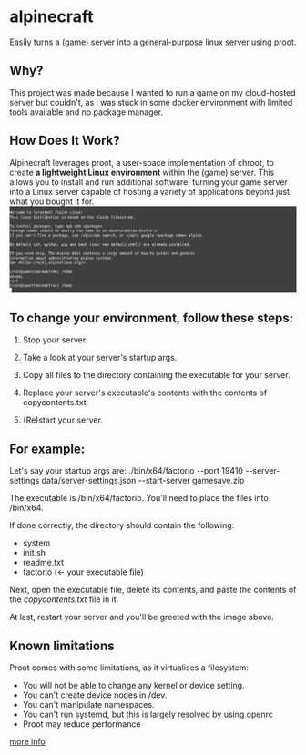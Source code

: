 # alpinecraft
Easily turns a (game) server into a general-purpose linux server using proot.

## Why?
This project was made because I wanted to run a game on my cloud-hosted server but couldn't, as i was stuck in some docker environment with limited tools available and no package manager. 

## How Does It Work?
Alpinecraft leverages proot, a user-space implementation of chroot, to create **a lightweight Linux environment** within the (game) server. This allows you to install and run additional software, turning your game server into a  Linux server capable of hosting a variety of applications beyond just what you bought it for.
![readme-image](readme-image.png)

## To change your environment, follow these steps:
 1. Stop your server.

 2. Take a look at your server's startup args.

 3. Copy all files to the directory containing the executable for your server.

 4. Replace your server's executable's contents with the contents of copycontents.txt.

 5. (Re)start your server.

## For example:
Let's say your startup args are:
./bin/x64/factorio --port 19410 --server-settings data/server-settings.json --start-server gamesave.zip

The executable is /bin/x64/factorio. You'll need to place the files into /bin/x64.

If done correctly, the directory should contain the following:
- system
- init.sh
- readme.txt
- factorio (<- your executable file)

Next, open the executable file, delete its contents, and paste the contents of the *copycontents.txt* file in it.

At last, restart your server and you'll be greeted with the image above.

## Known limitations
Proot comes with some limitations, as it virtualises a filesystem:
- You will not be able to change any kernel or device setting.
- You can't create device nodes in /dev.
- You can't manipulate namespaces.
- You can't run systemd, but this is largely resolved by using openrc
- Proot may reduce performance

[more info](https://proot-me.github.io/)
